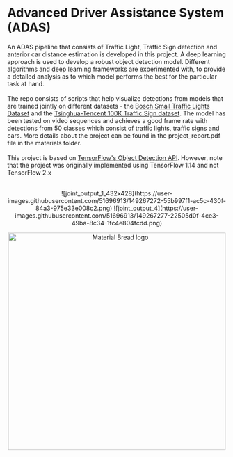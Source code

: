 # Advanced Driver Assistance System (ADAS)


An ADAS pipeline that consists of Traffic Light, Traffic Sign detection and anterior car distance estimation is developed in this project. A deep learning approach is used to develop a robust object detection model. Different algorithms and deep learning frameworks are experimented with, to provide a detailed analysis as to which model performs the best for the particular task at hand.<br/><br/>
The repo consists of scripts that help visualize detections from models that are trained jointly on different datasets - the [Bosch Small Traffic Lights Dataset](https://hci.iwr.uni-heidelberg.de/content/bosch-small-traffic-lights-dataset) and the [Tsinghua-Tencent 100K Traffic Sign dataset](https://cg.cs.tsinghua.edu.cn/traffic-sign/). The model has been tested on video sequences and achieves a good frame rate with detections from 50 classes which consist of traffic lights, traffic signs and cars. More details about the project can be found in the project_report.pdf file in the materials folder. <br/><br/>
This project is based on [TensorFlow's Object Detection API](https://github.com/tensorflow/models/tree/master/research/object_detection). However, note that the project was originally implemented using TensorFlow 1.14 and not TensorFlow 2.x <br/><br/>


<p align="center">
![joint_output_1_432x428](https://user-images.githubusercontent.com/51696913/149267272-55b997f1-ac5c-430f-84a3-975e33e008c2.png)   ![joint_output_4](https://user-images.githubusercontent.com/51696913/149267277-22505d0f-4ce3-49ba-8c34-1fc4e804fcdd.png)

</p>
<p align="center">
  <img width="500" src="https://user-images.githubusercontent.com/51696913/149267272-55b997f1-ac5c-430f-84a3-975e33e008c2.png" alt="Material Bread logo">
</p>
